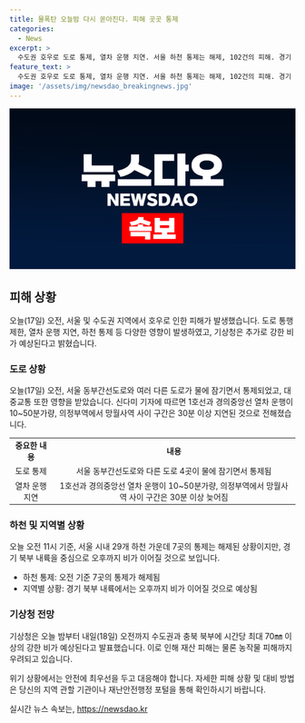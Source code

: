 ```yaml
---
title: 물폭탄 오늘밤 다시 쏟아진다. 피해 곳곳 통제
categories:
  - News
excerpt: >
  수도권 호우로 도로 통제, 열차 운행 지연. 서울 하천 통제는 해제, 102건의 피해. 경기 북부에는 비 계속되며 내일 새로운 호우 예상, 재산과 농작물 피해 우려. SBS Biz 신다미입니다. [기자]
feature_text: >
  수도권 호우로 도로 통제, 열차 운행 지연. 서울 하천 통제는 해제, 102건의 피해. 경기 북부에는 비 계속되며 내일 새로운 호우 예상, 재산과 농작물 피해 우려. SBS Biz 신다미입니다. [기자]
image: '/assets/img/newsdao_breakingnews.jpg'
---
```


<p><img src="/assets/img/newsdao_breakingnews.jpg" alt="ranknews 속보" /></p>

<h2 data-ke-size="size26">피해 상황</h2>

<p data-ke-size="size16">오늘(17일) 오전, 서울 및 수도권 지역에서 호우로 인한 피해가 발생했습니다. 도로 통행 제한, 열차 운행 지연, 하천 통제 등 다양한 영향이 발생하였고, 기상청은 추가로 강한 비가 예상된다고 밝혔습니다.</p>

<h3>도로 상황</h3>

<p data-ke-size="size16">오늘(17일) 오전, 서울 동부간선도로와 여러 다른 도로가 물에 잠기면서 통제되었고, 대중교통 또한 영향을 받았습니다. 신다미 기자에 따르면 1호선과 경의중앙선 열차 운행이 10~50분가량, 의정부역에서 망월사역 사이 구간은 30분 이상 지연된 것으로 전해졌습니다.</p>

<table>
  <tr>
    <td style="text-align: center; height: 17px;"><b>중요한 내용</b></td>
    <td style="text-align: center; height: 17px;"><b>내용</b></td>
  </tr>
  <tr>
    <td style="text-align: center;">도로 통제</td>
    <td style="text-align: center;">서울 동부간선도로와 다른 도로 4곳이 물에 잠기면서 통제됨</td>
  </tr>
  <tr>
    <td style="text-align: center;">열차 운행 지연</td>
    <td style="text-align: center;">1호선과 경의중앙선 열차 운행이 10~50분가량, 의정부역에서 망월사역 사이 구간은 30분 이상 늦어짐</td>
  </tr>
</table>

<h3>하천 및 지역별 상황</h3>

<p data-ke-size="size16">오늘 오전 11시 기준, 서울 시내 29개 하천 가운데 7곳의 통제는 해제된 상황이지만, 경기 북부 내륙을 중심으로 오후까지 비가 이어질 것으로 보입니다.</p>

<ul>
  <li>하천 통제: 오전 기준 7곳의 통제가 해제됨</li>
  <li>지역별 상황: 경기 북부 내륙에서는 오후까지 비가 이어질 것으로 예상됨</li>
</ul>

<h3>기상청 전망</h3>

<p data-ke-size="size16">기상청은 오늘 밤부터 내일(18일) 오전까지 수도권과 충북 북부에 시간당 최대 70㎜ 이상의 강한 비가 예상된다고 발표했습니다. 이로 인해 재산 피해는 물론 농작물 피해까지 우려되고 있습니다.</p>

<p data-ke-size="size16">위기 상황에서는 안전에 최우선을 두고 대응해야 합니다. 자세한 피해 상황 및 대비 방법은 당신의 지역 관할 기관이나 재난안전행정 포털을 통해 확인하시기 바랍니다.</p>
실시간 뉴스 속보는, <a href="https://newsdao.kr" rel="dofollow">https://newsdao.kr</a>


